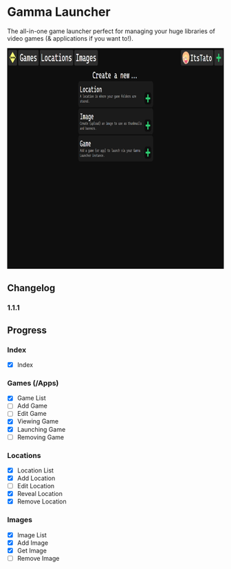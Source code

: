 # Gamma Launcher
The all-in-one game launcher perfect for managing your huge libraries of video games (& applications if you want to!).

<div align="center">
	<img src="GammaShowcase.png" alt="Showcase picture" height="512">
</div>

## Changelog
### 1.1.1

## Progress
### Index
- [x] Index

### Games (/Apps)
- [x] Game List
- [ ] Add Game
- [ ] Edit Game
- [x] Viewing Game
- [x] Launching Game
- [ ] Removing Game

### Locations
- [x] Location List
- [x] Add Location
- [ ] Edit Location
- [x] Reveal Location
- [x] Remove Location

### Images
- [x] Image List
- [x] Add Image
- [x] Get Image
- [ ] Remove Image
